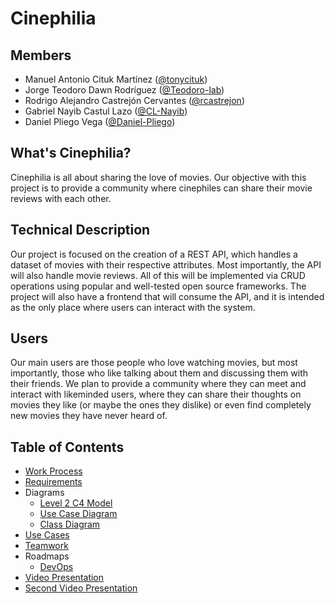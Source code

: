 # Cinephilia
## Members
* Manuel Antonio Cituk Martínez ([@tonycituk](https://github.com/tonycituk))
* Jorge Teodoro Dawn Rodríguez ([@Teodoro-lab](https://github.com/Teodoro-lab))
* Rodrigo Alejandro Castrejón Cervantes ([@rcastrejon](https://github.com/rcastrejon))
* Gabriel Nayib Castul Lazo ([@CL-Nayib](https://github.com/CL-Nayib))
* Daniel Pliego Vega ([@Daniel-Pliego](https://github.com/Daniel-Pliego))

## What's Cinephilia?
Cinephilia is all about sharing the love of movies. Our objective with this project is to provide a community where cinephiles can share their movie reviews with each other.

## Technical Description
Our project is focused on the creation of a REST API, which handles a dataset of movies with their respective attributes. Most importantly, the API will also handle movie reviews. All of this will be implemented via CRUD operations using popular and well-tested open source frameworks. The project will also have a frontend that will consume the API, and it is intended as the only place where users can interact with the system.

## Users
Our main users are those people who love watching movies, but most importantly, those who like talking about them and discussing them with their friends. We plan to provide a community where they can meet and interact with likeminded users, where they can share their thoughts on movies they like (or maybe the ones they dislike) or even find completely new movies they have never heard of.

## Table of Contents
- [Work Process](./resources/WorkProcess.md)
- [Requirements](./resources/Requirements.md)
- Diagrams
  * [Level 2 C4 Model](./resources/C4Model.png)
  * [Use Case Diagram](./resources/UseCaseDiagram.png)
  * [Class Diagram](./resources/ClassDiagram.png)
- [Use Cases](./resources/UseCases.pdf)
- [Teamwork](./resources/TeamWork.md)
- Roadmaps
  * [DevOps](./resources/DevOpsRoadmap.md)
- [Video Presentation](https://youtu.be/lxIZ33rXu7E)
- [Second Video Presentation](https://youtu.be/aMenTnkROow)

